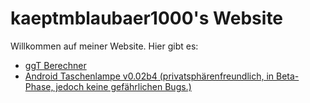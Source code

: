 # kaeptmblaubaer1000's Website

Willkommen auf meiner Website.
Hier gibt es:
 * [ggT Berechner](/ggt.html)
 * [Android Taschenlampe v0.02b4 (privatsphärenfreundlich, in Beta-Phase, jedoch keine gefährlichen Bugs.)](/com.fake.android.torchlight.apk)